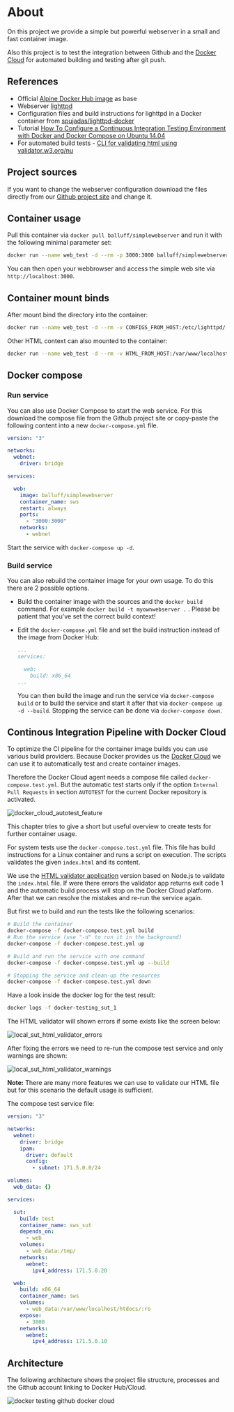 # About

On this project we provide a simple but powerful webserver in a small and fast container image.

Also this project is to test the integration between Github and the [Docker Cloud](https://cloud.docker.com) for automated building and testing after git push.

## References

- Official [Alpine Docker Hub image](https://hub.docker.com/_/alpine/) as base
- Webserver [lighttpd](http://www.lighttpd.net/)
- Configuration files and build instructions for lighttpd in a Docker container from [spujadas/lighttpd-docker](https://github.com/spujadas/lighttpd-docker)
- Tutorial [How To Configure a Continuous Integration Testing Environment with Docker and Docker Compose on Ubuntu 14.04](https://www.digitalocean.com/community/tutorials/how-to-configure-a-continuous-integration-testing-environment-with-docker-and-docker-compose-on-ubuntu-14-04)
- For automated build tests - [CLI for validating html using validator.w3.org/nu](https://github.com/zrrrzzt/html-validator-cli)

## Project sources

If you want to change the webserver configuration download the files directly from our [Github project site](https://github.com/Balluff/docker-sws) and change it.

## Container usage

Pull this container via `docker pull balluff/simplewebserver` and run it with the following minimal parameter set:

```sh
docker run --name web_test -d --rm -p 3000:3000 balluff/simplewebserver
```

You can then open your webbrowser and access the simple web site via `http://localhost:3000`.

## Container mount binds

After mount bind the directory into the container:

```sh
docker run --name web_test -d --rm -v CONFIGS_FROM_HOST:/etc/lighttpd/ -p 3000:3000 balluff/simplewebserver
```

Other HTML context can also mounted to the container:

```sh
docker run --name web_test -d --rm -v HTML_FROM_HOST:/var/www/localhost/htdocs/ -p 3000:3000 balluff/simplewebserver
```

## Docker compose

### Run service

You can also use Docker Compose to start the web service. For this download the compose file from the Github project site or copy-paste the following content into a new `docker-compose.yml` file.

```yml
version: "3"

networks:
  webnet:
    driver: bridge

services:

  web:
    image: balluff/simplewebserver
    container_name: sws
    restart: always
    ports:
      - "3000:3000"
    networks:
      - webnet
```

Start the service with `docker-compose up -d`.

### Build service

You can also rebuild the container image for your own usage. To do this there are 2 possible options.

- Build the container image with the sources and the `docker build` command. For example `docker build -t myownwebserver .` . Please be patient that you've set the correct build context!

- Edit the `docker-compose.yml` file and set the build instruction instead of the image from Docker Hub:

  ```yml
  ...
  services:

    web:
      build: x86_64
  ...
  ```

  You can then build the image and run the service via `docker-compose build` or to build the service and start it after that via `docker-compose up -d --build`.
  Stopping the service can be done via `docker-compose down`.

## Continous Integration Pipeline with Docker Cloud

To optimize the CI pipeline for the container image builds you can use various build providers. Because Docker provides us the [Docker Cloud](https://cloud.docker.com) we can use it to automatically test and create container images.

Therefore the Docker Cloud agent needs a compose file called `docker-compose.test.yml`. But the automatic test starts only if the option `Internal Pull Requests` in section `AUTOTEST` for the current Docker repository is activated.

![docker_cloud_autotest_feature](https://raw.githubusercontent.com/Balluff/docker-sws/master/screens/docker_cloud_autotest_feature.png)

This chapter tries to give a short but useful overview to create tests for further container usage.

For system tests use the `docker-compose.test.yml` file. This file has build instructions for a Linux container and runs a script on execution.
The scripts validates the given `index.html` and its content.

We use the [HTML validator application](https://github.com/zrrrzzt/html-validator-cli) version based on Node.js to validate the `index.html` file.
If were there errors the validator app returns exit code 1 and the automatic build process will stop on the Docker Cloud platform.
After that we can resolve the mistakes and re-run the service again.

But first we to build and run the tests like the following scenarios:

```sh
# Build the container
docker-compose -f docker-compose.test.yml build
# Run the service (use "-d" to run it in the background)
docker-compose -f docker-compose.test.yml up

# Build and run the service with one command
docker-compose -f docker-compose.test.yml up --build

# Stopping the service and clean-up the resources
docker-compose -f docker-compose.test.yml down
```

Have a look inside the docker log for the test result:

```sh
docker logs -f docker-testing_sut_1
```

The HTML validator will shown errors if some exists like the screen below:

![local_sut_html_validator_errors](https://raw.githubusercontent.com/Balluff/docker-sws/master/screens/local_sut_html_validator_errors.png)

After fixing the errors we need to re-run the compose test service and only warnings are shown:

![local_sut_html_validator_warnings](https://raw.githubusercontent.com/Balluff/docker-sws/master/screens/local_sut_html_validator_warnings.png)

**Note:** There are many more features we can use to validate our HTML file but for this scenario the default usage is sufficient.

The compose test service file:

```yml
version: "3"

networks:
  webnet:
    driver: bridge
    ipam:
      driver: default
      config:
        - subnet: 171.5.0.0/24

volumes:
  web_data: {}

services:

  sut:
    build: test
    container_name: sws_sut
    depends_on:
      - web
    volumes:
      - web_data:/tmp/
    networks:
      webnet:
        ipv4_address: 171.5.0.20

  web:
    build: x86_64
    container_name: sws
    volumes:
      - web_data:/var/www/localhost/htdocs/:ro
    expose:
      - 3000
    networks:
      webnet:
        ipv4_address: 171.5.0.10
```

## Architecture

The following architecture shows the project file structure, processes and the Github account linking to Docker Hub/Cloud.

![docker testing github docker cloud](https://raw.githubusercontent.com/Balluff/docker-sws/master/architecture/docker_testing_github_docker_cloud.png)